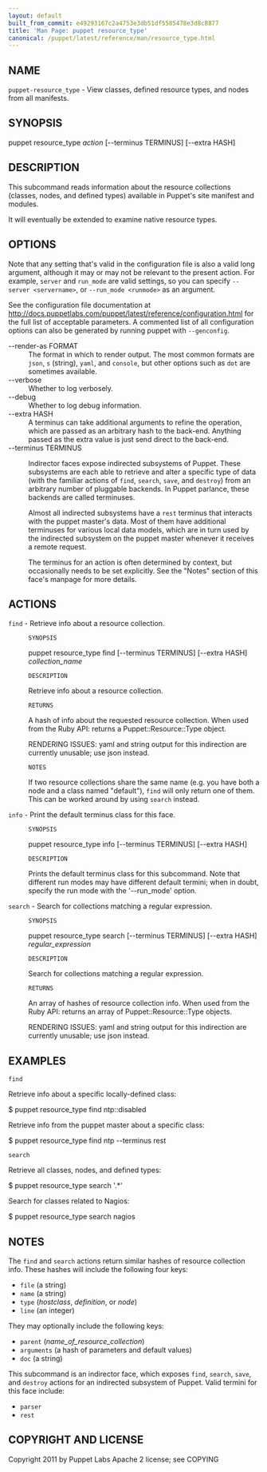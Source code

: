 ```yaml
---
layout: default
built_from_commit: e49293167c2a4753e3db51df5585478e3d8c8877
title: 'Man Page: puppet resource_type'
canonical: /puppet/latest/reference/man/resource_type.html
---
```


<div class='mp'>
<h2 id="NAME">NAME</h2>
<p class="man-name">
  <code>puppet-resource_type</code> - <span class="man-whatis">View classes, defined resource types, and nodes from all manifests.</span>
</p>

<h2 id="SYNOPSIS">SYNOPSIS</h2>

<p>puppet resource_type <var>action</var> [--terminus TERMINUS] [--extra HASH]</p>

<h2 id="DESCRIPTION">DESCRIPTION</h2>

<p>This subcommand reads information about the resource collections (classes,
nodes, and defined types) available in Puppet's site manifest and
modules.</p>

<p>It will eventually be extended to examine native resource types.</p>

<h2 id="OPTIONS">OPTIONS</h2>

<p>Note that any setting that's valid in the configuration
file is also a valid long argument, although it may or may not be
relevant to the present action. For example, <code>server</code> and <code>run_mode</code> are valid
settings, so you can specify <code>--server &lt;servername></code>, or
<code>--run_mode &lt;runmode></code> as an argument.</p>

<p>See the configuration file documentation at
<a href="http://docs.puppetlabs.com/puppet/latest/reference/configuration.html" data-bare-link="true">http://docs.puppetlabs.com/puppet/latest/reference/configuration.html</a> for the
full list of acceptable parameters. A commented list of all
configuration options can also be generated by running puppet with
<code>--genconfig</code>.</p>

<dl>
<dt>--render-as FORMAT</dt><dd>The format in which to render output. The most common formats are <code>json</code>,
<code>s</code> (string), <code>yaml</code>, and <code>console</code>, but other options such as <code>dot</code> are
sometimes available.</dd>
<dt>--verbose</dt><dd>Whether to log verbosely.</dd>
<dt class="flush">--debug</dt><dd>Whether to log debug information.</dd>
<dt>--extra HASH</dt><dd>A terminus can take additional arguments to refine the operation, which
are passed as an arbitrary hash to the back-end.  Anything passed as
the extra value is just send direct to the back-end.</dd>
<dt>--terminus TERMINUS</dt><dd><p>Indirector faces expose indirected subsystems of Puppet. These
subsystems are each able to retrieve and alter a specific type of data
(with the familiar actions of <code>find</code>, <code>search</code>, <code>save</code>, and <code>destroy</code>)
from an arbitrary number of pluggable backends. In Puppet parlance,
these backends are called terminuses.</p>

<p>Almost all indirected subsystems have a <code>rest</code> terminus that interacts
with the puppet master's data. Most of them have additional terminuses
for various local data models, which are in turn used by the indirected
subsystem on the puppet master whenever it receives a remote request.</p>

<p>The terminus for an action is often determined by context, but
occasionally needs to be set explicitly. See the "Notes" section of this
face's manpage for more details.</p></dd>
</dl>


<h2 id="ACTIONS">ACTIONS</h2>

<dl>
<dt><code>find</code> - Retrieve info about a resource collection.</dt><dd><p><code>SYNOPSIS</code></p>

<p>puppet resource_type find [--terminus TERMINUS]
[--extra HASH]
<var>collection_name</var></p>

<p><code>DESCRIPTION</code></p>

<p>Retrieve info about a resource collection.</p>

<p><code>RETURNS</code></p>

<p>A hash of info about the requested resource collection. When used from the
Ruby API: returns a Puppet::Resource::Type object.</p>

<p>RENDERING ISSUES: yaml and string output for this indirection are currently
unusable; use json instead.</p>

<p><code>NOTES</code></p>

<p>If two resource collections share the same name (e.g. you have both a node
and a class named "default"), <code>find</code> will only return one of them. This can
be worked around by using <code>search</code> instead.</p></dd>
<dt><code>info</code> - Print the default terminus class for this face.</dt><dd><p><code>SYNOPSIS</code></p>

<p>puppet resource_type info [--terminus TERMINUS] [--extra HASH]</p>

<p><code>DESCRIPTION</code></p>

<p>Prints the default terminus class for this subcommand. Note that different
run modes may have different default termini; when in doubt, specify the
run mode with the '--run_mode' option.</p></dd>
<dt><code>search</code> - Search for collections matching a regular expression.</dt><dd><p><code>SYNOPSIS</code></p>

<p>puppet resource_type search [--terminus TERMINUS]
[--extra HASH]
<var>regular_expression</var></p>

<p><code>DESCRIPTION</code></p>

<p>Search for collections matching a regular expression.</p>

<p><code>RETURNS</code></p>

<p>An array of hashes of resource collection info. When used from the Ruby API:
returns an array of Puppet::Resource::Type objects.</p>

<p>RENDERING ISSUES: yaml and string output for this indirection are currently
unusable; use json instead.</p></dd>
</dl>


<h2 id="EXAMPLES">EXAMPLES</h2>

<p><code>find</code></p>

<p>Retrieve info about a specific locally-defined class:</p>

<p>$ puppet resource_type find ntp::disabled</p>

<p>Retrieve info from the puppet master about a specific class:</p>

<p>$ puppet resource_type find ntp --terminus rest</p>

<p><code>search</code></p>

<p>Retrieve all classes, nodes, and defined types:</p>

<p>$ puppet resource_type search '.*'</p>

<p>Search for classes related to Nagios:</p>

<p>$ puppet resource_type search nagios</p>

<h2 id="NOTES">NOTES</h2>

<p>The <code>find</code> and <code>search</code> actions return similar hashes of resource collection
info. These hashes will include the following four keys:</p>

<ul>
<li><code>file</code> (a string)</li>
<li><code>name</code> (a string)</li>
<li><code>type</code> (<var>hostclass</var>, <var>definition</var>, or <var>node</var>)</li>
<li><code>line</code> (an integer)</li>
</ul>


<p>They may optionally include the following keys:</p>

<ul>
<li><code>parent</code>    (<var>name_of_resource_collection</var>)</li>
<li><code>arguments</code> (a hash of parameters and default values)</li>
<li><code>doc</code>       (a string)</li>
</ul>


<p>This subcommand is an indirector face, which exposes <code>find</code>, <code>search</code>, <code>save</code>,
and <code>destroy</code> actions for an indirected subsystem of Puppet. Valid termini for
this face include:</p>

<ul>
<li><code>parser</code></li>
<li><code>rest</code></li>
</ul>


<h2 id="COPYRIGHT-AND-LICENSE">COPYRIGHT AND LICENSE</h2>

<p>Copyright 2011 by Puppet Labs
Apache 2 license; see COPYING</p>

</div>
